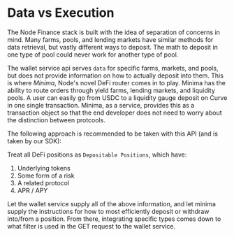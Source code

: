 # Data vs Execution

The Node Finance stack is built with the idea of separation of concerns in mind. Many farms, pools, and lending markets have similar methods for data retrieval, but vastly different ways to deposit. The math to deposit in one type of pool could never work for another type of pool.

The wallet service api serves `data` for specific farms, markets, and pools, but does not provide information on how to actually deposit into them. This is where _Minima_, Node's novel DeFi router comes in to play. Minima has the ability to route orders through yield farms, lending markets, and liquidity pools. A user can easily go from USDC to a liquidity gauge deposit on Curve in one single transaction. Minima, as a service, provides this as a transaction object so that the end developer does not need to worry about the distinction between protcools.

The following approach is recommended to be taken with this API (and is taken by our SDK):

Treat all DeFi positions as `Depositable Positions`, which have:

1. Underlying tokens
2. Some form of a risk
3. A related protocol
4. APR / APY

Let the wallet service supply all of the above information, and let minima supply the instructions for how to most efficiently deposit or withdraw into/from a position. From there, integrating specific types comes down to what filter is used in the GET request to the wallet service.
